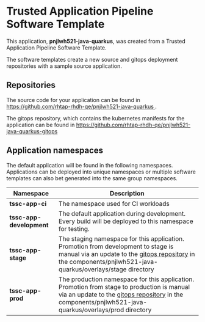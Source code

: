 # Trusted Application Pipeline Software Template

This application, **pnjlwh521-java-quarkus**, was created from a Trusted Application Pipeline Software Template.

The software templates create a new source and gitops deployment repositories with a sample source application. 

## Repositories

The source code for your application can be found in [https://github.com/rhtap-rhdh-qe/pnjlwh521-java-quarkus ](https://github.com/rhtap-rhdh-qe/pnjlwh521-java-quarkus ).
 
The gitops repository, which contains the kubernetes manifests for the application can be found in 
[https://github.com/rhtap-rhdh-qe/pnjlwh521-java-quarkus-gitops ](https://github.com/rhtap-rhdh-qe/pnjlwh521-java-quarkus-gitops ) 

## Application namespaces 

The default application will be found in the following namespaces. Applications can be deployed into unique namespaces or multiple software templates can also bet generated into the same group namespaces.  

|  Namespace   |  Description   |  
| -------- | -------- |
| **tssc-app-ci** | The namespace used for CI workloads |
| **tssc-app-development** | The default application during development. Every build will be deployed to this namespace for testing. |
| **tssc-app-stage** | The staging namespace for this application. Promotion from development to stage is manual via an update to the [gitops repository](https://github.com/rhtap-rhdh-qe/pnjlwh521-java-quarkus-gitops ) in the components/pnjlwh521-java-quarkus/overlays/stage directory |
| **tssc-app-prod** | The production namespace for this application. Promotion from stage to production is manual via an update to the [gitops repository](https://github.com/rhtap-rhdh-qe/pnjlwh521-java-quarkus-gitops ) in the components/pnjlwh521-java-quarkus/overlays/prod directory |